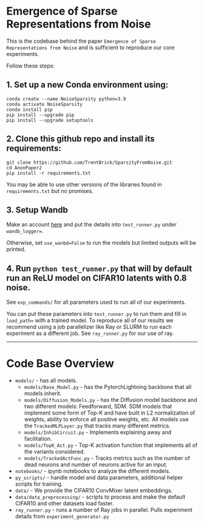 # Emergence of Sparse Representations from Noise

This is the codebase behind the paper `Emergence of Sparse Representations from Noise` and is sufficient to reproduce our core experiments.

Follow these steps: 

## 1. Set up a new Conda environment using: 

```
conda create --name NoiseSparsity python=3.9
conda activate NoiseSparsity
conda install pip
pip install --upgrade pip
pip install --upgrade setuptools
```

## 2. Clone this github repo and install its requirements: 

```
git clone https://github.com/TrentBrick/SparsityFromNoise.git
cd AnonPaper2
pip install -r requirements.txt
```

You may be able to use other versions of the libraries found in `requirements.txt` but no promises. 

## 3. Setup Wandb

Make an account [here](https://wandb.ai/home) and put the details into `test_runner.py` under `wandb_logger=`. 

Otherwise, set `use_wanbd=False` to run the models but limited outputs will be printed. 

## 4. Run `python test_runner.py` that will by default run an ReLU model on CIFAR10 latents with 0.8 noise. 

See `exp_commands/` for all parameters used to run all of our experiments. 

You can put these parameters into `test_runner.py` to run them and fill in `load_path=` with a trained model. To reproduce all of our results we recommend using a job parallelizer like Ray or SLURM to run each experiment as a different job. See `ray_runner.py` for our use of ray.

---

# Code Base Overview

* `models/` - has all models.
    * `models/Base_Model.py` - has the PytorchLightning backbone that all models inherit. 
    * `models/Diffusion_Models.py` - has the Diffusion model backbone and two different models: Feedforward, SDM.  SDM models that implement some form of Top-K and have built in L2 normalization of weights, ability to enforce all positive weights, etc. All models use the `TrackedMLPLayer.py` that tracks many different metrics. 
    * `models/InhibCircuit.py` - Implements explaining away and facilitation. 
    * `models/TopK_Act.py` - Top-K activation function that implements all of the variants considered. 
    * `models/TrackedActFunc.py` - Tracks metrics such as the number of dead neurons and number of neurons active for an input. 
* `notebooks/` - ipynb notebooks to analyze the different models. 
* `py_scripts/` - handle model and data parameters, additional helper scripts for training. 
* `data/` - We provide the CIFAR10 ConvMixer latent embeddings. 
* `data/data_preprocessing/` - scripts to process and make the default CIFAR10 and other datasets load faster. 
* `ray_runner.py` - runs a number of Ray jobs in parallel. Pulls experiment details from `experiment_generator.py`

